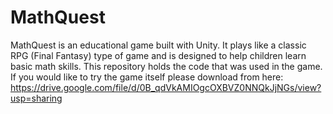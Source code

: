 # MathQuest

MathQuest is an educational game built with Unity. It plays like a classic RPG (Final Fantasy) type of game and is designed to help children learn basic math skills. This repository holds the code that was used in the game. If you would like to try the game itself please download from here: https://drive.google.com/file/d/0B_qdVkAMIOgcOXBVZ0NNQkJjNGs/view?usp=sharing
